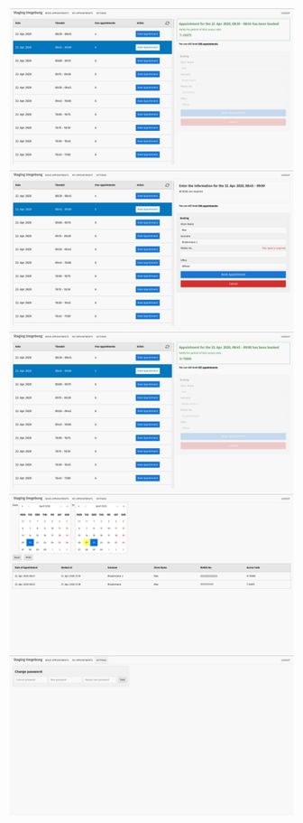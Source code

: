 <img src=".github/show/booking-app-3.png"/>
<img src=".github/show/booking-app-4.png"/>
<img src=".github/show/booking-app-5.png"/>
<img src=".github/show/booking-app-6.png"/>
<img src=".github/show/booking-app-7.png"/>
